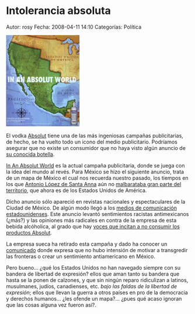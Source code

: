 Intolerancia absoluta
=====================

Autor: rosy
Fecha: 2008-04-11 14:10
Categorías: Política

![Intolerancia Absoluta](intolerancia-absoluta/in_an_absolut_world-mexico-small.jpg)

El vodka [Absolut](http://www.absolut.com) tiene una de las más ingeniosas campañas publicitarias, de hecho, se ha vuelto todo un icono del medio publicitario. Podríamos asegurar que no existe un consumidor que no haya visto algún anuncio de [su conocida botella](http://absolutad.com/absolut_gallery/singles/).

[In An Absolut World](http://www.absolut.com/es/iaaw) es la actual campaña publicitaria, donde se juega con la idea del mundo al revés. Para México se hizo el siguiente anuncio, trata de un mapa de México el cual nos recuerda nuestro pasado, los tiempos en los que [Antonio López de Santa Anna](http://es.wikipedia.org/wiki/Antonio_L%C3%B3pez_de_Santa_Anna) aún no [malbarataba gran parte del territorio](http://es.wikipedia.org/wiki/Antonio_L%C3%B3pez_de_Santa_Anna#Exiliado), que ahora es de los Estados Unidos de América.

<!-- break -->

Dicho anuncio sólo apareció en revistas nacionales y espectaculares de la Ciudad de México. De algún modo llegó a los [medios de comunicación estadounidenses](http://www.youtube.com/watch?v=2XDFdcyBaMk). Este anuncio levantó sentimientos racistas antimexicanos (¿más?) y las opiniones más radicales en contra de la empresa de esta bebida alcóholica, al grado que hay [voces que incitan a no consumir los productos Absolut](http://www.boycottabsolut.com/).

La empresa sueca ha retirado esta campaña y dado ha conocer un [comunicado](http://www.absolut.com/iaaw/blog/in-an-absolut-world-according-to-mexico) donde expresa que no hubo intensión de motivar a transgredir las fronteras o crear un sentimiento antiamericano en México.

Pero bueno... ¿qué los Estados Unidos no han navegado siempre con su bandera de libertad de expresión? ellos que aman tanto su bandera que hasta se la ponen de calzones, y que sin ningún reparo ridiculizan a latinos, musulmanes, judíos, canadienses, etc. _bajo las faldas de la libertad de expresión_; ellos que llevan la guerra a otros países en pro de la  democracia y derechos humanos... ¿les ofende un mapa?... ¿pues qué acaso ignoran que las cosas alguna vez fueron así?.
